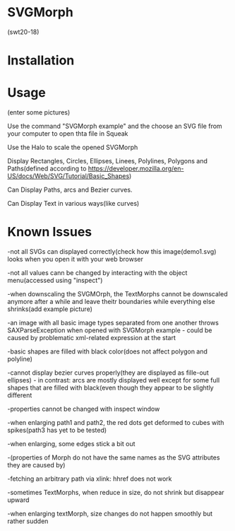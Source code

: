# SVGMorph
(swt20-18)

# Installation

# Usage

(enter some pictures)

Use the command "SVGMorph example" and the choose an SVG file from your computer to open thta file in Squeak

Use the Halo to scale the opened SVGMorph

Display Rectangles, Circles, Ellipses, Linees, Polylines, Polygons and Paths(defined according to https://developer.mozilla.org/en-US/docs/Web/SVG/Tutorial/Basic_Shapes)

Can Display Paths, arcs and Bezier curves.

Can Display Text in various ways(like curves)

# Known Issues

-not all SVGs can displayed correctly(check how this image(demo1.svg) looks when you open it with your web browser

-not all values cann be changed by interacting with the object menu(accessed using "inspect")

-when downscaling the SVGMOrph, the TextMorphs cannot be downscaled anymore after a while and leave theitr boundaries while everything else 
shrinks(add example picture)

-an image with all basic image types separated from one another throws SAXParseException when opened with SVGMorph example - could be caused by problematic xml-related expression at the start

-basic shapes are filled with black color(does not affect polygon and polyline)

-cannot display bezier curves properly(they are displayed as fille-out ellipses) - in contrast: arcs are mostly displayed well except for some full shapes that are filled with black(even though they appear to be slightly different

-properties cannot be changed with inspect window

-when enlarging path1 and path2, the red dots get deformed to cubes with spikes(path3 has yet to be tested)

-when enlarging, some edges stick a bit out

-(properties of Morph do not have the same names as the SVG attributes they are caused by)

-fetching an arbitrary path via xlink: hhref does not work

-sometimes TextMorphs, when reduce in size, do not shrink but disappear upward

-when enlarging textMorph, size changes do not happen smoothly but rather sudden

